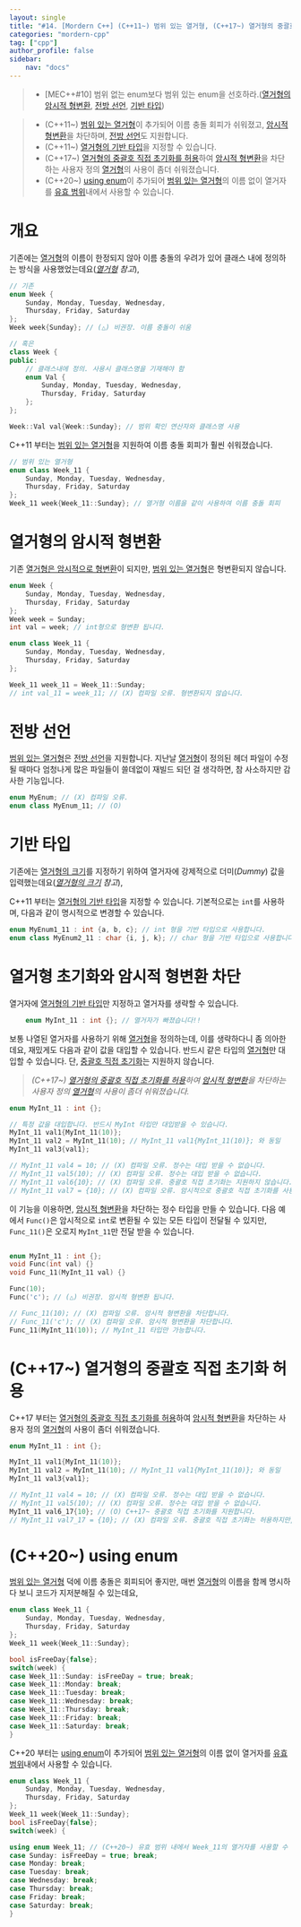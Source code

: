 ```yaml
---
layout: single
title: "#14. [Mordern C++] (C++11~) 범위 있는 열거형, (C++17~) 열거형의 중괄호 직접 초기화 허용, (C++20~) using enum"
categories: "mordern-cpp"
tag: ["cpp"]
author_profile: false
sidebar: 
    nav: "docs"
---
```


> * [MEC++#10] 범위 없는 enum보다 범위 있는 enum을 선호하라.([열거형의 암시적 형변환](https://tango1202.github.io/mordern-cpp/mordern-cpp-scoped-enum/#%EC%97%B4%EA%B1%B0%ED%98%95%EC%9D%98-%EC%95%94%EC%8B%9C%EC%A0%81-%ED%98%95%EB%B3%80%ED%99%98), [전방 선언](https://tango1202.github.io/mordern-cpp/mordern-cpp-scoped-enum/#%EC%A0%84%EB%B0%A9-%EC%84%A0%EC%96%B8), [기반 타입](https://tango1202.github.io/mordern-cpp/mordern-cpp-scoped-enum/#%EA%B8%B0%EB%B0%98-%ED%83%80%EC%9E%85))

> * (C++11~)  [범위 있는 열거형](https://tango1202.github.io/mordern-cpp/mordern-cpp-scoped-enum/)이 추가되어  이름 충돌 회피가 쉬워졌고, [암시적 형변환](https://tango1202.github.io/legacy-cpp-guide/legacy-cpp-guide-conversions/#%EC%95%94%EC%8B%9C%EC%A0%81-%ED%98%95%EB%B3%80%ED%99%98)을 차단하며, [전방 선언](https://tango1202.github.io/legacy-cpp-guide/legacy-cpp-guide-include/#%EC%A0%84%EB%B0%A9-%EC%84%A0%EC%96%B8)도 지원합니다.
> * (C++11~) [열거형의 기반 타입](https://tango1202.github.io/mordern-cpp/mordern-cpp-scoped-enum/#%EA%B8%B0%EB%B0%98-%ED%83%80%EC%9E%85)을 지정할 수 있습니다.
> * (C++17~) [열거형의 중괄호 직접 초기화를 허용](https://tango1202.github.io/mordern-cpp/mordern-cpp-scoped-enum/#c17-%EC%97%B4%EA%B1%B0%ED%98%95%EC%9D%98-%EC%A4%91%EA%B4%84%ED%98%B8-%EC%A7%81%EC%A0%91-%EC%B4%88%EA%B8%B0%ED%99%94-%ED%97%88%EC%9A%A9)하여 [암시적 형변환](https://tango1202.github.io/legacy-cpp-guide/legacy-cpp-guide-conversions/#%EC%95%94%EC%8B%9C%EC%A0%81-%ED%98%95%EB%B3%80%ED%99%98)을 차단하는 사용자 정의 [열거형](https://tango1202.github.io/legacy-cpp-guide/legacy-cpp-guide-enum/)의 사용이 좀더 쉬워졌습니다.
> * (C++20~) [using enum](https://tango1202.github.io/mordern-cpp/mordern-cpp-scoped-enum/#c20-using-enum)이 추가되어 [범위 있는 열거형](https://tango1202.github.io/mordern-cpp/mordern-cpp-scoped-enum/)의 이름 없이 열거자를 [유효 범위](https://tango1202.github.io/legacy-cpp-guide/legacy-cpp-guide-scope/)내에서 사용할 수 있습니다.


# 개요

기존에는 [열거형](https://tango1202.github.io/legacy-cpp-guide/legacy-cpp-guide-enum/)의 이름이 한정되지 않아 이름 충돌의 우려가 있어 클래스 내에 정의하는 방식을 사용했었는데요(*[열거형](https://tango1202.github.io/legacy-cpp-guide/legacy-cpp-guide-enum/) 참고*),

```cpp
// 기존
enum Week {
    Sunday, Monday, Tuesday, Wednesday, 
    Thursday, Friday, Saturday
};
Week week{Sunday}; // (△) 비권장. 이름 충돌이 쉬움

// 혹은
class Week {
public:
    // 클래스내에 정의. 사용시 클래스명을 기재해야 함
    enum Val {
        Sunday, Monday, Tuesday, Wednesday, 
        Thursday, Friday, Saturday
    };
};

Week::Val val{Week::Sunday}; // 범위 확인 연산자와 클래스명 사용
```

C++11 부터는 [범위 있는 열거형](https://tango1202.github.io/mordern-cpp/mordern-cpp-scoped-enum/)을 지원하여 이름 충돌 회피가 훨씬 쉬워졌습니다.

```cpp
// 범위 있는 열거형
enum class Week_11 {
    Sunday, Monday, Tuesday, Wednesday, 
    Thursday, Friday, Saturday
};
Week_11 week{Week_11::Sunday}; // 열거형 이름을 같이 사용하여 이름 충돌 회피
```

# 열거형의 암시적 형변환

기존 [열거형은 암시적으로 형변환](https://tango1202.github.io/legacy-cpp-guide/legacy-cpp-guide-conversions/#%EC%95%94%EC%8B%9C%EC%A0%81-%ED%98%95%EB%B3%80%ED%99%98)이 되지만, [범위 있는 열거형](https://tango1202.github.io/mordern-cpp/mordern-cpp-scoped-enum/)은 형변환되지 않습니다.

```cpp
enum Week {
    Sunday, Monday, Tuesday, Wednesday, 
    Thursday, Friday, Saturday
};
Week week = Sunday;
int val = week; // int형으로 형변환 됩니다.

enum class Week_11 {
    Sunday, Monday, Tuesday, Wednesday, 
    Thursday, Friday, Saturday    
};

Week_11 week_11 = Week_11::Sunday;
// int val_11 = week_11; // (X) 컴파일 오류. 형변환되지 않습니다.
```
# 전방 선언

[범위 있는 열거형](https://tango1202.github.io/mordern-cpp/mordern-cpp-scoped-enum/)은 [전방 선언](https://tango1202.github.io/legacy-cpp-guide/legacy-cpp-guide-include/#%EC%A0%84%EB%B0%A9-%EC%84%A0%EC%96%B8)을 지원합니다. 지난날 [열거형](https://tango1202.github.io/legacy-cpp-guide/legacy-cpp-guide-enum/)이 정의된 헤더 파일이 수정될 때마다 엄청나게 많은 파일들이 쓸데없이 재빌드 되던 걸 생각하면, 참 사소하지만 감사한 기능입니다.

```cpp
enum MyEnum; // (X) 컴파일 오류.
enum class MyEnum_11; // (O)
```

# 기반 타입

기존에는 [열거형의 크기](https://tango1202.github.io/legacy-cpp-guide/legacy-cpp-guide-enum/#%EC%97%B4%EA%B1%B0%ED%98%95%EC%9D%98-%ED%81%AC%EA%B8%B0)를 지정하기 위하여 열거자에 강제적으로 더미(*Dummy*) 값을 입력했는데요(*[열거형의 크기](https://tango1202.github.io/legacy-cpp-guide/legacy-cpp-guide-enum/#%EC%97%B4%EA%B1%B0%ED%98%95%EC%9D%98-%ED%81%AC%EA%B8%B0) 참고*), 

C++11 부터는 [열거형의 기반 타입](https://tango1202.github.io/mordern-cpp/mordern-cpp-scoped-enum/#%EA%B8%B0%EB%B0%98-%ED%83%80%EC%9E%85)을 지정할 수 있습니다. 기본적으로는 `int`를 사용하며, 다음과 같이 명시적으로 변경할 수 있습니다.

```cpp
enum MyEnum1_11 : int {a, b, c}; // int 형을 기반 타입으로 사용합니다.
enum class MyEnum2_11 : char {i, j, k}; // char 형을 기반 타입으로 사용합니다.
```

# 열거형 초기화와 암시적 형변환 차단

열거자에 [열거형의 기반 타입](https://tango1202.github.io/mordern-cpp/mordern-cpp-scoped-enum/#%EA%B8%B0%EB%B0%98-%ED%83%80%EC%9E%85)만 지정하고 열거자를 생략할 수 있습니다.

```cpp
    enum MyInt_11 : int {}; // 열거자가 빠졌습니다!!
```

보통 나열된 열거자를 사용하기 위해 [열거형](https://tango1202.github.io/legacy-cpp-guide/legacy-cpp-guide-enum/)을 정의하는데, 이를 생략하다니 좀 의아한데요, 재밌게도 다음과 같이 값을 대입할 수 있습니다. 반드시 같은 타입의 [열거형](https://tango1202.github.io/legacy-cpp-guide/legacy-cpp-guide-enum/)만 대입할 수 있습니다. 단, [중괄호 직접 초기화](https://tango1202.github.io/mordern-cpp/mordern-cpp-initialization/#%EC%A4%91%EA%B4%84%ED%98%B8-%EC%A7%81%EC%A0%91-%EC%B4%88%EA%B8%B0%ED%99%94-t-t)는 지원하지 않습니다.

> *(C++17~) [열거형의 중괄호 직접 초기화를 허용](https://tango1202.github.io/mordern-cpp/mordern-cpp-scoped-enum/#c17-%EC%97%B4%EA%B1%B0%ED%98%95%EC%9D%98-%EC%A4%91%EA%B4%84%ED%98%B8-%EC%A7%81%EC%A0%91-%EC%B4%88%EA%B8%B0%ED%99%94-%ED%97%88%EC%9A%A9)하여 [암시적 형변환](https://tango1202.github.io/legacy-cpp-guide/legacy-cpp-guide-conversions/#%EC%95%94%EC%8B%9C%EC%A0%81-%ED%98%95%EB%B3%80%ED%99%98)을 차단하는 사용자 정의 [열거형](https://tango1202.github.io/legacy-cpp-guide/legacy-cpp-guide-enum/)의 사용이 좀더 쉬워졌습니다.*

```cpp
enum MyInt_11 : int {};

// 특정 값을 대입합니다. 반드시 MyInt 타입만 대입받을 수 있습니다.
MyInt_11 val1{MyInt_11(10)};
MyInt_11 val2 = MyInt_11(10); // MyInt_11 val1{MyInt_11(10)}; 와 동일
MyInt_11 val3{val1}; 

// MyInt_11 val4 = 10; // (X) 컴파일 오류. 정수는 대입 받을 수 없습니다.
// MyInt_11 val5(10); // (X) 컴파일 오류. 정수는 대입 받을 수 없습니다.
// MyInt_11 val6{10}; // (X) 컴파일 오류. 중괄호 직접 초기화는 지원하지 않습니다.
// MyInt_11 val7 = {10}; // (X) 컴파일 오류. 암시적으로 중괄호 직접 초기화를 사용하므로 지원하지 않습니다.
```

이 기능을 이용하면, [암시적 형변환](https://tango1202.github.io/legacy-cpp-guide/legacy-cpp-guide-conversions/#%EC%95%94%EC%8B%9C%EC%A0%81-%ED%98%95%EB%B3%80%ED%99%98)을 차단하는 정수 타입을 만들 수 있습니다. 다음 예에서 `Func()`은 암시적으로 `int`로 변환될 수 있는 모든 타입이 전달될 수 있지만, `Func_11()`은 오로지 `MyInt_11`만 전달 받을 수 있습니다. 

```cpp

enum MyInt_11 : int {};
void Func(int val) {}
void Func_11(MyInt_11 val) {}    

Func(10);
Func('c'); // (△) 비권장. 암시적 형변환 됩니다.

// Func_11(10); // (X) 컴파일 오류. 암시적 형변환을 차단합니다.
// Func_11('c'); // (X) 컴파일 오류. 암시적 형변환을 차단합니다.
Func_11(MyInt_11(10)); // MyInt_11 타입만 가능합니다.    
```

# (C++17~) 열거형의 중괄호 직접 초기화 허용

C++17 부터는 [열거형의 중괄호 직접 초기화를 허용](https://tango1202.github.io/mordern-cpp/mordern-cpp-scoped-enum/#c17-%EC%97%B4%EA%B1%B0%ED%98%95%EC%9D%98-%EC%A4%91%EA%B4%84%ED%98%B8-%EC%A7%81%EC%A0%91-%EC%B4%88%EA%B8%B0%ED%99%94-%ED%97%88%EC%9A%A9)하여 [암시적 형변환](https://tango1202.github.io/legacy-cpp-guide/legacy-cpp-guide-conversions/#%EC%95%94%EC%8B%9C%EC%A0%81-%ED%98%95%EB%B3%80%ED%99%98)을 차단하는 사용자 정의 [열거형](https://tango1202.github.io/legacy-cpp-guide/legacy-cpp-guide-enum/)의 사용이 좀더 쉬워졌습니다.

```cpp
enum MyInt_11 : int {};

MyInt_11 val1{MyInt_11(10)};
MyInt_11 val2 = MyInt_11(10); // MyInt_11 val1{MyInt_11(10)}; 와 동일
MyInt_11 val3{val1}; 

// MyInt_11 val4 = 10; // (X) 컴파일 오류. 정수는 대입 받을 수 없습니다.
// MyInt_11 val5(10); // (X) 컴파일 오류. 정수는 대입 받을 수 없습니다.
MyInt_11 val6_17{10}; // (O) C++17~ 중괄호 직접 초기화를 지원합니다.
// MyInt_11 val7_17 = {10}; // (X) 컴파일 오류. 중괄호 직접 초기화는 허용하지만, {10}은 int로 추론되어 사용할 수 없습니다.
```

# (C++20~) using enum

[범위 있는 열거형](https://tango1202.github.io/mordern-cpp/mordern-cpp-scoped-enum/) 덕에 이름 충돌은 회피되어 좋지만, 매번 [열거형](https://tango1202.github.io/legacy-cpp-guide/legacy-cpp-guide-enum/)의 이름을 함께 명시하다 보니 코드가 지저분해질 수 있는데요,

```cpp
enum class Week_11 {
    Sunday, Monday, Tuesday, Wednesday, 
    Thursday, Friday, Saturday
};
Week_11 week{Week_11::Sunday}; 

bool isFreeDay{false};
switch(week) {
case Week_11::Sunday: isFreeDay = true; break;
case Week_11::Monday: break;
case Week_11::Tuesday: break;
case Week_11::Wednesday: break;
case Week_11::Thursday: break;
case Week_11::Friday: break;
case Week_11::Saturday: break;
}
```

C++20 부터는 [using enum](https://tango1202.github.io/mordern-cpp/mordern-cpp-scoped-enum/#c20-using-enum)이 추가되어 [범위 있는 열거형](https://tango1202.github.io/mordern-cpp/mordern-cpp-scoped-enum/)의 이름 없이 열거자를 [유효 범위](https://tango1202.github.io/legacy-cpp-guide/legacy-cpp-guide-scope/)내에서 사용할 수 있습니다.

```cpp
enum class Week_11 {
    Sunday, Monday, Tuesday, Wednesday, 
    Thursday, Friday, Saturday
};
Week_11 week{Week_11::Sunday}; 
bool isFreeDay{false};
switch(week) {

using enum Week_11; // (C++20~) 유효 범위 내에서 Week_11의 열거자를 사용할 수 있습니다.
case Sunday: isFreeDay = true; break;
case Monday: break;
case Tuesday: break;
case Wednesday: break;
case Thursday: break;
case Friday: break;
case Saturday: break;
}
```